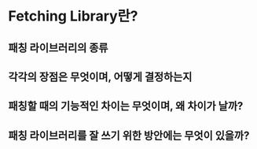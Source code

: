 # Fetching Library란?

## 패칭 라이브러리의 종류

## 각각의 장점은 무엇이며, 어떻게 결정하는지

## 패칭할 때의 기능적인 차이는 무엇이며, 왜 차이가 날까?

## 패칭 라이브러리를 잘 쓰기 위한 방안에는 무엇이 있을까?
